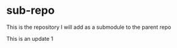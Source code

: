 # sub-repo
This is the repository I will add as a submodule to the parent repo

This is an update 1
